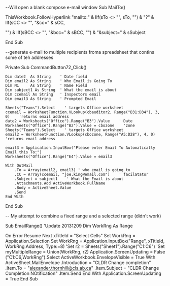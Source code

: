 --Will open a blank compose e-mail window
Sub MailTo()

 ThisWorkbook.FollowHyperlink "mailto:" & IIf(sTo <> "", sTo, "") & "?" & IIf(sCC <> "", "&cc=" & sCC, 

"") & IIf(sBCC <> "", "&bcc=" & sBCC, "") & "&subject=" & sSubject

End Sub

--generate e-mail to multiple recipients froma spreadsheet that contins some of teh addresses

Private Sub CommandButton72_Click()

    Dim date2  As String    ' Date field
    Dim email2 As String    ' Who Email is Going To
    Dim N1     As String    ' Name Field
    Dim subject1 As String  ' What the email is about
    Dim ccemail As String   ' Inspectors email
    Dim email3 As String    ' Prompted Email
    
    Sheets("Teams").Select    ' targets Office worksheet
    ccemail = WorksheetFunction.VLookup(cbauditor2, Range("B31:D34"), 3, 0)    'returns email address
    date2 = Worksheets("Office").Range("B3").Value    ' Date
    Worksheets("Office").Range("B2").Value = cbozone    'zone
    Sheets("Teams").Select    ' targets Office worksheet
    email2 = WorksheetFunction.VLookup(cbozone, Range("A5:D28"), 4, 0)    'returns email address
    
    email3 = Application.InputBox("Please enter Email To Automatically Email this To:")
    Worksheets("Office").Range("E4").Value = email3
        
    With OutMail
        .To = Array(email2, email3) ' who email is going to
        .CC = Array(ccemail, "joe.king@email.com")    ' facilatator
        .Subject = subject1    ' What the Email is about
        .Attachments.Add ActiveWorkbook.FullName
        .Body = ActiveSheet.Value
        .Send
    End With
    
End Sub

-- My attempt to combine a fixed range and a selected range (didn't work)

Sub EmailRange()
'Update 20131209
Dim WorkRng As Range

On Error Resume Next
xTitleId = "Select Cells"
Set WorkRng = Application.Selection
Set WorkRng = Application.InputBox("Range", xTitleId, WorkRng.Address, Type:=8)
'Set r2 = Sheets("Sheet1").Range("C1:C6")
'Set myMultipleRange = Union(WorkRng, r2)
Application.ScreenUpdating = False
("C1:C6,WorkRng").Select
ActiveWorkbook.EnvelopeVisible = True
With ActiveSheet.MailEnvelope
    .Introduction = "CLDR Change completion"
    .Item.To = "alexander.thornhill@cls.ab.ca"
    .Item.Subject = "CLDR Change Completion NOtification"
    .Item.Send
End With
Application.ScreenUpdating = True
End Sub
